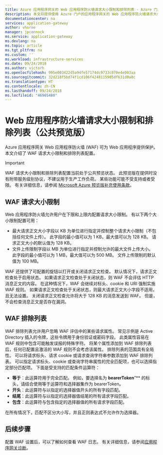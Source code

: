 ```yaml
---
title: Azure 应用程序网关的 Web 应用程序防火墙请求大小限制和排除列表 - Azure 门户 | Microsoft Docs
description: 本文将提供使用 Azure 门户的应用程序网关的 Web 应用程序防火墙请求大小限制和排除列表配置的相关信息。
documentationcenter: na
services: application-gateway
author: vhorne
manager: jpconnock
ms.service: application-gateway
ms.devlang: na
ms.topic: article
ms.tgt_pltfrm: na
ms.custom: ''
ms.workload: infrastructure-services
ms.date: 09/24/2018
ms.author: victorh
ms.openlocfilehash: 995e003422d5a94fe57174dc9733c870e4e003aa
ms.sourcegitcommit: 32d218f5bd74f1cd106f4248115985df631d0a8c
ms.translationtype: HT
ms.contentlocale: zh-CN
ms.lasthandoff: 09/24/2018
ms.locfileid: "46965480"
---
```

# <a name="web-application-firewall-request-size-limits-and-exclusion-lists-public-preview"></a>Web 应用程序防火墙请求大小限制和排除列表（公共预览版）

Azure 应用程序网关 Web 应用程序防火墙 (WAF) 可为 Web 应用程序提供保护。 本文介绍了 WAF 请求大小限制和排除列表配置。

> [!IMPORTANT]
> WAF 请求大小限制和排除列表配置当前处于公共预览状态。 此预览版在提供时没有附带服务级别协议，不建议用于生产工作负荷。 某些功能可能不受支持或者受限。 有关详细信息，请参阅 [Microsoft Azure 预览版补充使用条款](https://azure.microsoft.com/support/legal/preview-supplemental-terms/)。

## <a name="waf-request-size-limits"></a>WAF 请求大小限制
Web 应用程序防火墙允许用户在下限和上限内配置请求大小限制。 有以下两个大小限制配置可用：
- 最大请求正文大小字段以 KB 为单位进行指定并控制整个请求大小限制（不包括任何文件上传）。 此字段的最小值可以为 1 KB，最大值可以为 128 KB。 请求正文大小的默认值为 128 KB。
- 文件上传限制字段以 MB 为单位进行指定并控制允许的最大文件上传大小。 此字段的最小值可以为 1 MB，最大值可以为 500 MB。 文件上传限制的默认值为 100 MB。

WAF 还提供了可配置的旋钮以打开或关闭请求正文检查。 默认情况下，请求正文检查处于启用状态。 如果请求正文检查处于关闭状态，则 WAF 不会评估 HTTP 消息正文的内容。 在这种情况下，WAF 会继续对标头、cookie 和 URI 强制实施 WAF 规则。 如果请求正文检查处于关闭状态，则最大请求正文大小字段不适用，且无法设置。 关闭请求正文检查允许将大于 128 KB 的消息发送到 WAF。 但是，不会检查消息正文是否存在漏洞。

## <a name="waf-exclusion-lists"></a>WAF 排除列表

WAF 排除列表允许用户忽略 WAF 评估中的某些请求属性。 常见示例是 Active Directory 插入的令牌，这些令牌用于身份验证或密码字段。 此类属性容易在 WAF 规则中包含可能触发误报的特殊字符。 将某个属性添加到 WAF 排除列表后，任何已配置且激活的 WAF 规则不会考虑该属性。 排除列表的范围具有全局性。
可以将请求标头、请求 cookie 或请求查询字符串参数添加到 WAF 排除列表。 可以指定请求标头、cookie 或查询字符串属性的完全匹配项，也可以选择指定部分匹配项。 下面是受支持的匹配条件运算符： 
- **等于**：此运算符用于完全匹配。 例如，要选择名为 **bearerToken**”** 的标头，请结合使用等于运算符和选择器集作为 bearerToken。 
- **开头**：此运算符与以指定的选择器值开头的所有字段匹配。 
- **结尾**：此运算符与以指定的选择器值结尾的所有请求字段匹配。 
- **包含**：此运算符与包含指定的选择器值的所有请求字段匹配。

在所有情况下，匹配不区分大小写，并且正则表达式不允许作为选择器。

## <a name="next-steps"></a>后续步骤

配置 WAF 设置后，可以了解如何查看 WAF 日志。 有关详细信息，请参阅[应用程序网关诊断](application-gateway-diagnostics.md#diagnostic-logging)。